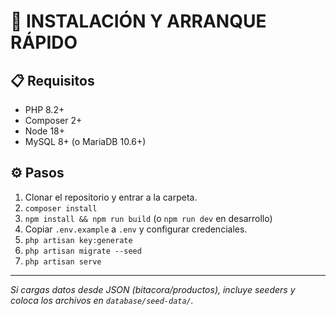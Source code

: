# 🚀 INSTALACIÓN Y ARRANQUE RÁPIDO

## 📋 Requisitos
- PHP 8.2+
- Composer 2+
- Node 18+
- MySQL 8+ (o MariaDB 10.6+)

## ⚙️ Pasos
1. Clonar el repositorio y entrar a la carpeta.  
2. `composer install`  
3. `npm install && npm run build` (o `npm run dev` en desarrollo)  
4. Copiar `.env.example` a `.env` y configurar credenciales.  
5. `php artisan key:generate`  
6. `php artisan migrate --seed`  
7. `php artisan serve`  

---

*Si cargas datos desde JSON (bitacora/productos), incluye seeders y coloca los archivos en `database/seed-data/`.*
